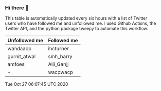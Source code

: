 ### Hi there 👋

This table is automatically updated every six hours with a list of Twitter users who have followed me and unfollowed me. I used Github Actions, the Twitter API, and the python package tweepy to automate this workflow.

| Unfollowed me |  Followed me |
| --- | --- |
|wandaacp|ihcturner|
|gurnit_atwal|smh_harry|
|amfoes|Alii_Ganjj|
|-|wacpwacp|
Tue Oct 27 06:07:45 UTC 2020
